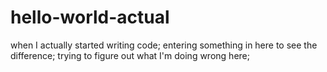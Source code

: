 # hello-world-actual
when I actually started writing code; 
entering something in here to see the difference; 
trying to figure out what I'm doing wrong here; 
